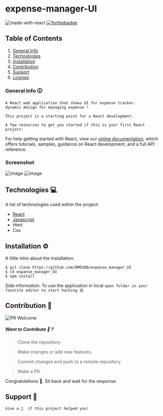 # expense-manager-UI

![made-with-react](https://github.com/DMO180/expense-tracker-UI/assets/102480018/54c84b4f-782e-48bd-b895-69fccf671b2c)
[![forthebadge](http://forthebadge.com/images/badges/built-with-love.svg)](http://forthebadge.com)



## Table of Contents 
1. [General Info](#general-info-🛈)
2. [Technologies](#technologies-💻)
3. [Installation](#installation-⚙️)
4. [Contribution](#contribution-🤝)
5. [Support](#support-🧡)
5. [License](#license-📑)

### General Info 🛈
    A React web application that shows UI for expense tracker.
    dynamic design for managing expense !

    This project is a starting point for a React development.

    A few resources to get you started if this is your first React project:

For help getting started with React, view our
[online documentation](https://react.dev/learn), which offers tutorials,
samples, guidance on React development, and a full API reference.

### Screenshot
![image](https://github.com/DMO180/expense-tracker-UI/assets/102480018/636131b9-b485-4b11-9608-44eafcaa56d0)
![image](https://github.com/DMO180/expense-tracker-UI/assets/102480018/fd91efb5-58d1-4dd5-b5b3-1da00845e16e)

## Technologies 💻

A list of technologies used within the project:
* [React](https://raect.dev/) 
* [Javascript](https://developer.mozilla.org/en-US/docs/Web/JavaScript)
* Html
* Css

## Installation ⚙️
A little intro about the installation. 
```
$ git clone https://github.com/DMO180/expanse_manager_UI
$ cd expanse_manager_UI
$ npm install
```
Side information: To use the application in local ```open folder in your favorite editor to start hacking 😄```

##  Contribution 🤝
![PR Welcome](https://img.shields.io/badge/PRs-welcome-brightgreen.svg?style=flat-square)

##### Want to Contribute 🚧 ?
> Clone the repository. 

> Make changes or add new features. 

> Commit changes and push to a remote repository.

> Make a PR.

Congratulations 🎉. Sit back and wait for the response.


## Support 🧡
    Give a 🌟  if this project helped you!
    

